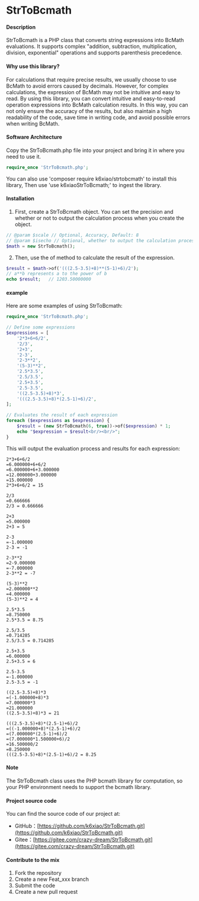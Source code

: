 # StrToBcmath

#### Description

StrToBcmath is a PHP class that converts string expressions into BcMath evaluations. It supports complex "addition, subtraction, multiplication, division, exponential" operations and supports parenthesis precedence.

#### Why use this library?

For calculations that require precise results, we usually choose to use BcMath to avoid errors caused by decimals. However, for complex calculations, the expression of BcMath may not be intuitive and easy to read. By using this library, you can convert intuitive and easy-to-read operation expressions into BcMath calculation results. In this way, you can not only ensure the accuracy of the results, but also maintain a high readability of the code, save time in writing code, and avoid possible errors when writing BcMath.

#### Software Architecture

Copy the StrToBcmath.php file into your project and bring it in where you need to use it.

```php
require_once 'StrToBcmath.php';
```
You can also use 'composer require k6xiao/strtobcmath' to install this library,
Then use 'use k6xiaoStrToBcmath;' to ingest the library.

#### Installation

1. First, create a StrToBcmath object. You can set the precision and whether or not to output the calculation process when you create the object.

```php
// @param $scale // Optional, Accuracy, Default: 8
// @param $isecho // Optional, whether to output the calculation process, default value: false
$math = new StrToBcmath();
```

2. Then, use the of method to calculate the result of the expression.

```php
$result = $math->of('(((2.5-3.5)+8)**(5-1)+6)/2');
// a**b represents a to the power of b
echo $result;   // 1203.50000000
```

#### example

Here are some examples of using StrToBcmath:

```php
require_once 'StrToBcmath.php';

// Define some expressions
$expressions = [
    '2*3+6+6/2',
    '2/3',
    '2+3',
    '2-3',
    '2-3**2',
    '(5-3)**2',
    '2.5*3.5',
    '2.5/3.5',
    '2.5+3.5',
    '2.5-3.5',
    '((2.5-3.5)+8)*3',
    '(((2.5-3.5)+8)*(2.5-1)+6)/2',
];

// Evaluates the result of each expression
foreach ($expressions as $expression) {
    $result = (new StrToBcmath(6, true))->of($expression) * 1;
    echo "$expression = $result<br/><br/>";
}
```

This will output the evaluation process and results for each expression:

```
2*3+6+6/2
=6.000000+6+6/2
=6.000000+6+3.000000
=12.000000+3.000000
=15.000000
2*3+6+6/2 = 15

2/3
=0.666666
2/3 = 0.666666

2+3
=5.000000
2+3 = 5

2-3
=-1.000000
2-3 = -1

2-3**2
=2-9.000000
=-7.000000
2-3**2 = -7

(5-3)**2
=2.000000**2
=4.000000
(5-3)**2 = 4

2.5*3.5
=8.750000
2.5*3.5 = 8.75

2.5/3.5
=0.714285
2.5/3.5 = 0.714285

2.5+3.5
=6.000000
2.5+3.5 = 6

2.5-3.5
=-1.000000
2.5-3.5 = -1

((2.5-3.5)+8)*3
=(-1.000000+8)*3
=7.000000*3
=21.000000
((2.5-3.5)+8)*3 = 21

(((2.5-3.5)+8)*(2.5-1)+6)/2
=((-1.000000+8)*(2.5-1)+6)/2
=(7.000000*(2.5-1)+6)/2
=(7.000000*1.500000+6)/2
=16.500000/2
=8.250000
(((2.5-3.5)+8)*(2.5-1)+6)/2 = 8.25
```

#### Note

The StrToBcmath class uses the PHP bcmath library for computation, so your PHP environment needs to support the bcmath library.

#### Project source code

You can find the source code of our project at:

- GitHub：[https://github.com/k6xiao/StrToBcmath.git](https://github.com/k6xiao/StrToBcmath.git)
- Gitee：[https://gitee.com/crazy-dream/StrToBcmath.git](https://gitee.com/crazy-dream/StrToBcmath.git)

#### Contribute to the mix

1. Fork the repository
2. Create a new Feat_xxx branch
3. Submit the code
4. Create a new pull request